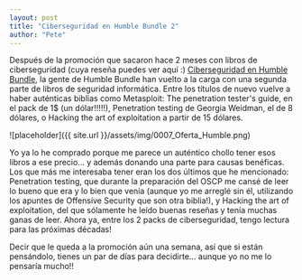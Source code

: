 ```yaml
---
layout: post
title: "Ciberseguridad en Humble Bundle 2"
author: "Pete"
---
```


Después de la promoción que sacaron hace 2 meses con libros de ciberseguridad (cuya reseña puedes ver aquí :) [Ciberseguridad en Humble Bundle](https://livefromsec.github.io/2017-07-28/ciberseguridad-en-humble-bundle), la gente de Humble Bundle han vuelto a la carga con una segunda parte de libros de seguridad informática. Entre los títulos de nuevo vuelve a haber auténticas biblias como Metasploit: The penetration tester's guide, en el pack de 1$ (un dólar!!!!!), Penetration testing de Georgia Weidman, el de 8 dólares, o Hacking the art of exploitation a partir de 15 dólares.

![placeholder]({{ site.url }}/assets/img/0007_Oferta_Humble.png)

Yo ya lo he comprado porque me parece un auténtico chollo tener esos libros a ese precio... y además donando una parte para causas benéficas. Los que más me interesaba tener eran los dos últimos que he mencionado: Penetration testing, que durante la preparación del OSCP me cansé de leer lo bueno que era y lo bien que venía (aunque yo me arreglé sin él, utilizando los apuntes de Offensive Security que son otra biblia!), y Hacking the art of exploitation, del que sólamente he leído buenas reseñas y tenía muchas ganas de leer. Ahora ya, entre los 2 packs de ciberseguridad, tengo lectura para las próximas décadas!

Decir que le queda a la promoción aún una semana, así que si están pensándolo, tienes un par de días para decidirte... aunque yo no me lo pensaría mucho!!
